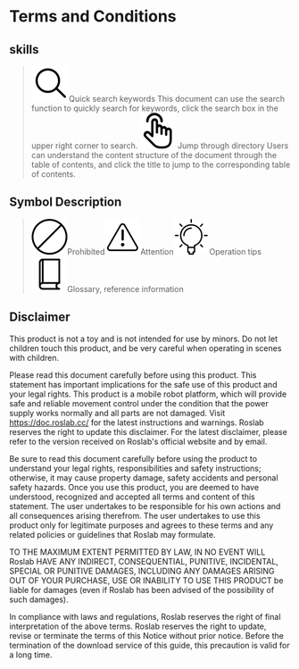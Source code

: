 Terms and Conditions
===========

## skills
> <img class="logo" src="/static/image/search.svg">Quick search keywords
> This document can use the search function to quickly search for keywords, click the search box in the upper right corner to search.
> <img class="logo" src="/static/image/click.svg"> Jump through directory
> Users can understand the content structure of the document through the table of contents, and click the title to jump to the corresponding table of contents.


## Symbol Description

> <img class="logo" src="/static/image/no.svg">Prohibited<img class="logo" src="/static/image/attention.svg">Attention<img class="logo " src="/static/image/idea.svg">Operation tips<img class="logo" src="/static/image/doc.svg">Glossary, reference information

## Disclaimer

This product is not a toy and is not intended for use by minors. Do not let children touch this product, and be very careful when operating in scenes with children.

Please read this document carefully before using this product. This statement has important implications for the safe use of this product and your legal rights. This product is a mobile robot platform, which will provide safe and reliable movement control under the condition that the power supply works normally and all parts are not damaged. Visit https://doc.roslab.cc/ for the latest instructions and warnings. Roslab reserves the right to update this disclaimer. For the latest disclaimer, please refer to the version received on Roslab's official website and by email.

Be sure to read this document carefully before using the product to understand your legal rights, responsibilities and safety instructions; otherwise, it may cause property damage, safety accidents and personal safety hazards. Once you use this product, you are deemed to have understood, recognized and accepted all terms and content of this statement. The user undertakes to be responsible for his own actions and all consequences arising therefrom. The user undertakes to use this product only for legitimate purposes and agrees to these terms and any related policies or guidelines that Roslab may formulate.

TO THE MAXIMUM EXTENT PERMITTED BY LAW, IN NO EVENT WILL Roslab HAVE ANY INDIRECT, CONSEQUENTIAL, PUNITIVE, INCIDENTAL, SPECIAL OR PUNITIVE DAMAGES, INCLUDING ANY DAMAGES ARISING OUT OF YOUR PURCHASE, USE OR INABILITY TO USE THIS PRODUCT be liable for damages (even if Roslab has been advised of the possibility of such damages).

In compliance with laws and regulations, Roslab reserves the right of final interpretation of the above terms. Roslab reserves the right to update, revise or terminate the terms of this Notice without prior notice. Before the termination of the download service of this guide, this precaution is valid for a long time.